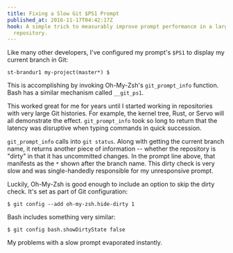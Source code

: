 ```yaml
---
title: Fixing a Slow Git $PS1 Prompt
published_at: 2016-11-17T04:42:17Z
hook: A simple trick to measurably improve prompt performance in a large Git
  repository.
---
```


Like many other developers, I've configured my prompt's `$PS1` to display my
current branch in Git:

    st-brandur1 my-project(master*) $

This is accomplishing by invoking Oh-My-Zsh's `git_prompt_info` function. Bash
has a similar mechanism called `__git_ps1`.

This worked great for me for years until I started working in repositories with
very large Git histories. For example, the kernel tree, Rust, or Servo will all
demonstrate the effect. `git_prompt_info` took so long to return that the
latency was disruptive when typing commands in quick succession.

`git_prompt_info` calls into `git status`. Along with getting the current
branch name, it returns another piece of information -- whether the repository
is "dirty" in that it has uncommitted changes. In the prompt line above, that
manifests as the `*` shown after the branch name. This dirty check is very slow
and was single-handedly responsible for my unresponsive prompt.

Luckily, Oh-My-Zsh is good enough to include an option to skip the dirty check.
It's set as part of Git configuration:

    $ git config --add oh-my-zsh.hide-dirty 1

Bash includes something very similar:

    $ git config bash.showDirtyState false

My problems with a slow prompt evaporated instantly.
